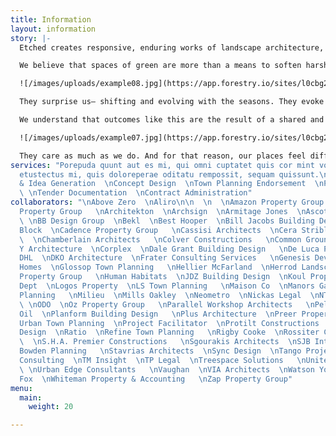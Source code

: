 ```yaml
---
title: Information
layout: information
story: |-
  Etched creates responsive, enduring works of landscape architecture, that cultivate connections between people and their environments.

  We believe that spaces of green are more than a means to soften harsh edges and angular lines. They’re a place of calm in an otherwise kinetic life. A lens to capture northern light.

  ![/images/uploads/example08.jpg](https://app.forestry.io/sites/l0cbg2rjvsn3na/body-media//images/uploads/example08.jpg)

  They surprise us— shifting and evolving with the seasons. They evoke the imagination. They’re a complex tapestry of colour, texture, form and materiality.

  We understand that outcomes like this are the result of a shared and collaborative journey between our team, and our network of designers and makers.

  ![/images/uploads/example07.jpg](https://app.forestry.io/sites/l0cbg2rjvsn3na/body-media//images/uploads/example07.jpg)

  They care as much as we do. And for that reason, our places feel different. With every detail a binding thread in a larger story, our places are etched in time.
services: "Porepuda quunt aut es mi, qui omni cuptatet quis cor mint volori autet
  etustectus mi, quis doloreperae oditatu rempossit, sequam quissunt.\n\n  \nSchematic
  & Idea Generation  \nConcept Design  \nTown Planning Endorsement  \nPlant Design
  \ \nTender Documentation  \nContract Administration"
collaborators: "\nAbove Zero  \nAliro\n\n  \n  \nAmazon Property Group   \nAngelo
  Property Group   \nArchitekton  \nArchsign  \nArmitage Jones  \nAscot Building Group
  \ \nBB Design Group  \nBekl  \nBest Hooper  \nBill Jacobs Building Design   \nThe
  Block  \nCadence Property Group   \nCassisi Architects  \nCera Stribley Architects
  \  \nChamberlain Architects   \nColver Constructions   \nCommon Ground   \nConcept
  Y Architecture  \nCorplex  \nDale Grant Building Design   \nDe Luca Property Group
  DHL  \nDKO Architecture  \nFrater Consulting Services   \nGenesis Developments   \nGlenvill
  Homes  \nGlossop Town Planning   \nHellier McFarland  \nHerrod Landscapes  \nHUB
  Property Group   \nHuman Habitats  \nJDZ Building Design  \nKoul Property   \nLandscape
  Dept  \nLogos Property  \nLS Town Planning   \nMaison Co  \nManors Gate Group   \nMelbourne
  Planning   \nMilieu  \nMills Oakley  \nNeometro  \nNickas Legal  \nNTF Architecture
  \ \nODO  \nOz Property Group   \nParallel Workshop Architects   \nPelligra  \nPentaco
  Oil  \nPlanform Building Design   \nPlus Architecture  \nPreer Property Group  \nPro
  Urban Town Planning  \nProject Facilitator  \nProtilt Constructions  \nQuality First
  Design  \nRatio  \nRefine Town Planning   \nRigby Cooke  \nRossiter Constructions
  \  \nS.H.A. Premier Constructions   \nSgourakis Architects  \nSJB Interiors  \nSong
  Bowden Planning   \nStavrias Architects  \nSync Design  \nTango Projects  \nTerrain
  Consulting  \nTM Insight  \nTP Legal  \nTreespace Solutions   \nUnited Petroleum
  \ \nUrban Edge Consultants   \nVaughan  \nVIA Architects  \nWatson Young  \nWhite
  Fox  \nWhiteman Property & Accounting   \nZap Property Group"
menu:
  main:
    weight: 20

---
```

